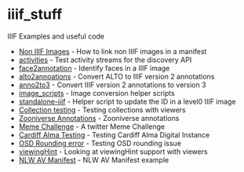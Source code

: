# iiif_stuff
IIIF Examples and useful code

 * [Non IIIF Images](simple_images/) - How to link non IIIF images in a manifest
 * [activities](activities/) - Test activity streams for the discovery API
 * [face2annotation](face2annotation/) - Identify faces in a IIIF image
 * [alto2annoations](alto2annotations/) - Convert ALTO to IIIF version 2 annotations
 * [anno2to3](anno2to3/) - Convert IIIF version 2 annotations to version 3
 * [image_scripts](image_scripts/) - Image conversion helper scripts
 * [standalone-iiif](standalone-iiif/) - Helper script to update the ID in a level0 IIIF image
 * [Collection testing](collections/) - Testing collections with viewers
 * [Zooniverse Annotations](zooniverse/) - Zooniverse annotations
 * [Meme Challenge](meme_challenge/) - A twitter Meme Challenge
 * [Cardiff Alma Testing](alma_cardiff/) - Testing Cardiff Alma Digital Instance
 * [OSD Rounding error](rounding_issue/) - Testing OSD rounding issue
 * [viewingHint](viewingHint/) - Looking at viewingHint support with viewers
 * [NLW AV Manifest](nlw-workshop) - NLW AV Manifest example

